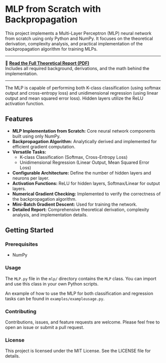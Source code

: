 # MLP from Scratch with Backpropagation

This project implements a Multi-Layer Perceptron (MLP) neural network from scratch using only Python and NumPy. It focuses on the theoretical derivation, complexity analysis, and practical implementation of the backpropagation algorithm for training MLPs.

---

📘 **[Read the Full Theoretical Report (PDF)](https://github.com/joanAcero/mlp-from-scratch-backpropagation/blob/main/report/Report.pdf)**  
Includes all required background, derivations, and the math behind the implementation.

---

The MLP is capable of performing both K-class classification (using softmax output and cross-entropy loss) and unidimensional regression (using linear output and mean squared error loss). Hidden layers utilize the ReLU activation function.


## Features

*   **MLP Implementation from Scratch:** Core neural network components built using only NumPy.
*   **Backpropagation Algorithm:** Analytically derived and implemented for efficient gradient computation.
*   **Versatile Tasks:**
    *   K-class Classification (Softmax, Cross-Entropy Loss)
    *   Unidimensional Regression (Linear Output, Mean Squared Error Loss)
*   **Configurable Architecture:** Define the number of hidden layers and neurons per layer.
*   **Activation Functions:** ReLU for hidden layers, Softmax/Linear for output layers.
*   **Numerical Gradient Checking:** Implemented to verify the correctness of the backpropagation algorithm.
*   **Mini-Batch Gradient Descent:** Used for training the network.
*   **Detailed Report:** Comprehensive theoretical derivation, complexity analysis, and implementation details.

## Getting Started

### Prerequisites

*   NumPy


### Usage

The `MLP.py` file in the `mlp/` directory contains the `MLP` class. You can import and use this class in your own Python scripts.

An example of how to use the MLP for both classification and regression tasks can be found in `examples/exampleusage.py`.


### Contributing
Contributions, issues, and feature requests are welcome. Please feel free to open an issue or submit a pull request.

### License
This project is licensed under the MIT License. See the LICENSE file for details.


